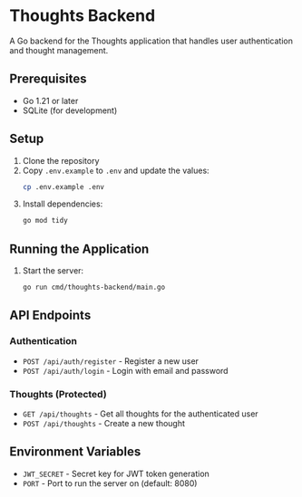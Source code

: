 # Thoughts Backend

A Go backend for the Thoughts application that handles user authentication and thought management.

## Prerequisites

- Go 1.21 or later
- SQLite (for development)

## Setup

1. Clone the repository
2. Copy `.env.example` to `.env` and update the values:
   ```bash
   cp .env.example .env
   ```
3. Install dependencies:
   ```bash
   go mod tidy
   ```

## Running the Application

1. Start the server:
   ```bash
   go run cmd/thoughts-backend/main.go
   ```

## API Endpoints

### Authentication

- `POST /api/auth/register` - Register a new user
- `POST /api/auth/login` - Login with email and password

### Thoughts (Protected)

- `GET /api/thoughts` - Get all thoughts for the authenticated user
- `POST /api/thoughts` - Create a new thought

## Environment Variables

- `JWT_SECRET` - Secret key for JWT token generation
- `PORT` - Port to run the server on (default: 8080)
